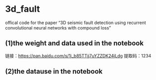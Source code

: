 # 3d_fault
offical code for the paper “3D seismic fault detection using recurrent convolutional neural networks with compound loss”
## (1)the weight and data used in the notebook
链接：https://pan.baidu.com/s/1j_b85TTjj7uYZZDK24jLdg 
提取码：1234 
## (2)the datause in the notebook
